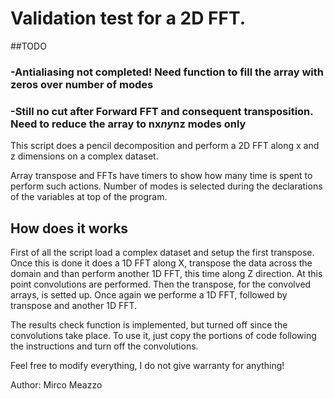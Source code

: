 # Validation test for a 2D FFT.

##TODO
### -Antialiasing not completed! Need function to fill the array with zeros over number of modes 
### -Still no cut after Forward FFT and consequent transposition. Need to reduce the array to nx*ny*nz modes only 



This script does a pencil decomposition and perform a 2D FFT along x and z dimensions
on a complex dataset.

Array transpose and FFTs have timers to show how many time is spent to perform
such actions.
Number of modes is selected during the declarations of the variables at top of
the program.

## How does it works
First of all the script load a complex dataset and setup the first transpose.
Once this is done it does a 1D FFT along X, transpose the data across the domain
and than perform another 1D FFT, this time along Z direction.
At this point convolutions are performed.
Then the transpose, for the convolved arrays, is setted up.
Once again we performe a 1D FFT, followed by transpose and another 1D FFT.

The results check function is implemented, but turned off since the
convolutions take place. To use it, just copy the portions of code following the
instructions and turn off the convolutions.

Feel free to modify everything, I do not give warranty for anything!


Author: Mirco Meazzo
